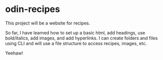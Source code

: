 # odin-recipes

This project will be a website for recipes.

So far, I have learned how to set up a basic html, add headings, use bold/italics, add images, and add hyperlinks. I can create folders and files using CLI and will use a file structure to access recipes, images, etc.

Yeehaw!